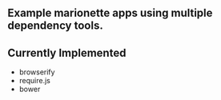 Example marionette apps using multiple dependency tools.
-----

## Currently Implemented
  * browserify
  * require.js
  * bower